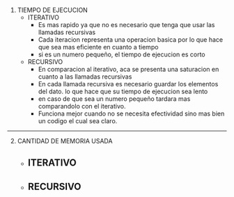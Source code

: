 1) TIEMPO DE EJECUCION
   - ITERATIVO
       - Es mas rapido ya que no es necesario que tenga que usar las llamadas recursivas
       - Cada iteracion representa una operacion basica por lo que hace que sea mas eficiente en cuanto a tiempo
       - si es un numero pequeño, el tiempo de ejecucion es corto
    - RECURSIVO
        - En comparacion al iterativo, aca se presenta una saturacion en cuanto a las llamadas recursivas
        - En cada llamada recursiva es necesario guardar los elementos del dato. lo que hace que su tiempo de ejecucion sea lento
        - en caso de que sea un numero pequeño tardara mas comparandolo con el iterativo.
        - Funciona mejor cuando no se necesita efectividad sino mas bien un codigo el cual sea claro.
----------------------------------------------------------------------------------------------------------------------------------------
2) CANTIDAD DE MEMORIA USADA
   - ITERATIVO
       - 
   - RECURSIVO
       -
        

